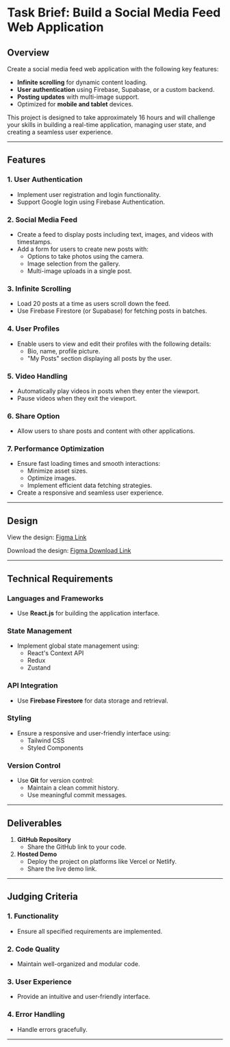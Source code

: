 # Task Brief: Build a Social Media Feed Web Application

## Overview

Create a social media feed web application with the following key features:

- **Infinite scrolling** for dynamic content loading.
- **User authentication** using Firebase, Supabase, or a custom backend.
- **Posting updates** with multi-image support.
- Optimized for **mobile and tablet** devices.

This project is designed to take approximately 16 hours and will challenge your skills in building a real-time application, managing user state, and creating a seamless user experience.

---

## Features

### 1. User Authentication
- Implement user registration and login functionality.
- Support Google login using Firebase Authentication.

### 2. Social Media Feed
- Create a feed to display posts including text, images, and videos with timestamps.
- Add a form for users to create new posts with:
  - Options to take photos using the camera.
  - Image selection from the gallery.
  - Multi-image uploads in a single post.

### 3. Infinite Scrolling
- Load 20 posts at a time as users scroll down the feed.
- Use Firebase Firestore (or Supabase) for fetching posts in batches.

### 4. User Profiles
- Enable users to view and edit their profiles with the following details:
  - Bio, name, profile picture.
  - "My Posts" section displaying all posts by the user.

### 5. Video Handling
- Automatically play videos in posts when they enter the viewport.
- Pause videos when they exit the viewport.

### 6. Share Option
- Allow users to share posts and content with other applications.

### 7. Performance Optimization
- Ensure fast loading times and smooth interactions:
  - Minimize asset sizes.
  - Optimize images.
  - Implement efficient data fetching strategies.
- Create a responsive and seamless user experience.

---

## Design

View the design:
[Figma Link](https://www.figma.com/design/b60fWxRIqDqj0tZq3EU0rL/Build-an-Engaging-Social-Media-Feed-with-Interactive-Features?node-id=0-1&t=Sg1FoyVKP7L7QN4v-1)

Download the design:
[Figma Download Link](https://drive.google.com/file/d/19S9TW3wiEISTiMpSdRqEl2LVGakWHhDm/view?usp=sharing)

---

## Technical Requirements

### Languages and Frameworks
- Use **React.js** for building the application interface.

### State Management
- Implement global state management using:
  - React's Context API
  - Redux
  - Zustand

### API Integration
- Use **Firebase Firestore** for data storage and retrieval.

### Styling
- Ensure a responsive and user-friendly interface using:
  - Tailwind CSS
  - Styled Components

### Version Control
- Use **Git** for version control:
  - Maintain a clean commit history.
  - Use meaningful commit messages.

---

## Deliverables

1. **GitHub Repository**
   - Share the GitHub link to your code.
2. **Hosted Demo**
   - Deploy the project on platforms like Vercel or Netlify.
   - Share the live demo link.

---

## Judging Criteria

### 1. Functionality
- Ensure all specified requirements are implemented.

### 2. Code Quality
- Maintain well-organized and modular code.

### 3. User Experience
- Provide an intuitive and user-friendly interface.

### 4. Error Handling
- Handle errors gracefully.

---


